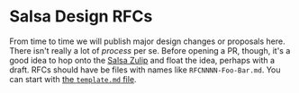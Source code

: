 # Salsa Design RFCs

From time to time we will publish major design changes or proposals
here. There isn't really a lot of *process* per se. Before opening a
PR, though, it's a good idea to hop onto the [Salsa Zulip] and float
the idea, perhaps with a draft. RFCs should have be files with names
like `RFCNNNN-Foo-Bar.md`. You can start with [the `template.md`
file](template.md).

[Salsa Zulip]: https://salsa.zulipchat.com/




